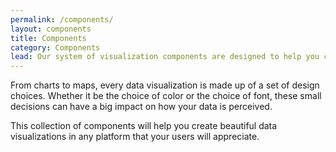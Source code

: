 ```yaml
---
permalink: /components/
layout: components
title: Components
category: Components
lead: Our system of visualization components are designed to help you create beautiful, user-friendly data visualizations for novices and experts alike.
---
```

<p>
  From charts to maps, every data visualization is made up of a set of design choices. Whether it be the choice of color or the choice of font, these small decisions can have a big impact on how your data is perceived.
</p>
<p>
  This collection of components will help you create beautiful data visualizations in any platform that your users will appreciate.
</p>